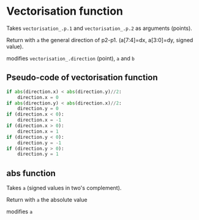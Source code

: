 # Vectorisation function

Takes `vectorisation_.p.1` and `vectorisation_.p.2` as arguments (points).

Return with `a` the general direction of p2-p1. (a[7:4]=dx, a[3:0]=dy, signed value).

modifies `vectorisation_.direction` (point), `a` and `b`

## Pseudo-code of vectorisation function

~~~python
if abs(direction.x) < abs(direction.y)//2:
    direction.x = 0
if abs(direction.y) < abs(direction.x)//2:
    direction.y = 0
if (direction.x < 0):
    direction.x = -1
if (direction.x > 0):
    direction.x = 1
if (direction.y < 0):
    direction.y = -1
if (direction.y > 0):
    direction.y = 1
~~~

## abs function

Takes `a` (signed values in two's complement).

Return with `a` the absolute value

modifies `a`

